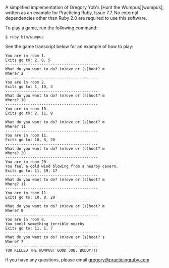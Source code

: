 A simplified implementation of Gregory Yob's [Hunt the Wumpus][wumpus], written 
as an example for Practicing Ruby, Issue 7.7. No external dependencies other
than Ruby 2.0 are required to use this software.

To play a game, run the following command:

    $ ruby bin/wumpus

See the game transcript below for an example of how to play:

    You are in room 1.
    Exits go to: 2, 8, 5
    -----------------------------------------
    What do you want to do? (m)ove or (s)hoot? m
    Where? 2
    -----------------------------------------
    You are in room 2.
    Exits go to: 1, 10, 3
    -----------------------------------------
    What do you want to do? (m)ove or (s)hoot? m
    Where? 10
    -----------------------------------------
    You are in room 10.
    Exits go to: 2, 11, 9

    What do you want to do? (m)ove or (s)hoot? m
    Where? 11
    -----------------------------------------
    You are in room 11.
    Exits go to: 10, 8, 20
    -----------------------------------------
    What do you want to do? (m)ove or (s)hoot? m
    Where? 20
    -----------------------------------------
    You are in room 20.
    You feel a cold wind blowing from a nearby cavern.
    Exits go to: 11, 19, 17
    -----------------------------------------
    What do you want to do? (m)ove or (s)hoot? m
    Where? 11
    -----------------------------------------
    You are in room 11.
    Exits go to: 10, 8, 20
    -----------------------------------------
    What do you want to do? (m)ove or (s)hoot? m
    Where? 8
    -----------------------------------------
    You are in room 8.
    You smell something terrible nearby
    Exits go to: 11, 1, 7
    -----------------------------------------
    What do you want to do? (m)ove or (s)hoot? s
    Where? 7
    -----------------------------------------
    YOU KILLED THE WUMPUS! GOOD JOB, BUDDY!!!

 If you have any questions, please email gregory@practicingruby.com
